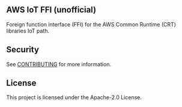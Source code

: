 ## AWS IoT FFI (unofficial)

Foreign function interface (FFI) for the AWS Common Runtime (CRT) libraries IoT path.

## Security

See [CONTRIBUTING](CONTRIBUTING.md#security-issue-notifications) for more information.

## License

This project is licensed under the Apache-2.0 License.
